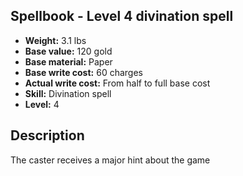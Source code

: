 ## Spellbook - Level 4 divination spell

- **Weight:** 3.1 lbs
- **Base value:** 120 gold
- **Base material:** Paper
- **Base write cost:** 60 charges
- **Actual write cost:** From half to full base cost
- **Skill:** Divination spell
- **Level:** 4

## Description

The caster receives a major hint about the game
